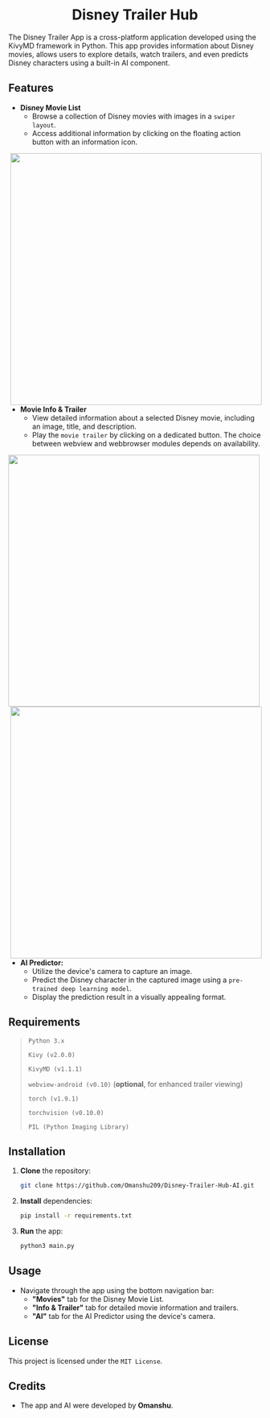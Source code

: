 <div align = "center">
  <h1>
    Disney Trailer Hub
  </h1>
</div>

The Disney Trailer App is a cross-platform application developed using the KivyMD framework in Python. This app provides information about Disney movies, allows users to explore details, watch trailers, and even predicts Disney characters using a built-in AI component.

## Features

- **Disney Movie List**
  - Browse a collection of Disney movies with images in a `swiper layout`.
  - Access additional information by clicking on the floating action button with an information icon.

<img src = "https://github.com/Omanshu209/Disney-Trailer-Hub-AI/assets/114089324/aefbcd1e-bc95-4816-b94f-bf56a7c182f3" align = "right" width = "500">
</img>


- **Movie Info & Trailer**
  - View detailed information about a selected Disney movie, including an image, title, and description.
  - Play the `movie trailer` by clicking on a dedicated button. The choice between webview and webbrowser modules depends on availability.

<img src = "https://github.com/Omanshu209/Disney-Trailer-Hub-AI/assets/114089324/41560643-4cc8-4c74-95d2-b659fd3fab3e" align = "left" width = "500">
</img>

<img src = "https://github.com/Omanshu209/Disney-Trailer-Hub-AI/assets/114089324/edb0e353-5313-48ae-a9b3-047337afc1d6" align = "right" width = "500">
</img>


- **AI Predictor:**
  - Utilize the device's camera to capture an image.
  - Predict the Disney character in the captured image using a `pre-trained deep learning model`.
  - Display the prediction result in a visually appealing format.

## Requirements

> `Python 3.x`
>
> `Kivy (v2.0.0)`
>
> `KivyMD (v1.1.1)`
>
> `webview-android (v0.10)` (**optional**, for enhanced trailer viewing)
>
> `torch (v1.9.1)`
>
> `torchvision (v0.10.0)`
>
> `PIL (Python Imaging Library)`

## Installation

1. **Clone** the repository:

    ```bash
    git clone https://github.com/Omanshu209/Disney-Trailer-Hub-AI.git
    ```

2. **Install** dependencies:

    ```bash
    pip install -r requirements.txt
    ```

3. **Run** the app:

    ```bash
    python3 main.py
    ```

## Usage

- Navigate through the app using the bottom navigation bar:
  - **"Movies"** tab for the Disney Movie List.
  - **"Info & Trailer"** tab for detailed movie information and trailers.
  - **"AI"** tab for the AI Predictor using the device's camera.

## License

This project is licensed under the `MIT License`.

## Credits
- The app and AI were developed by **Omanshu**.
